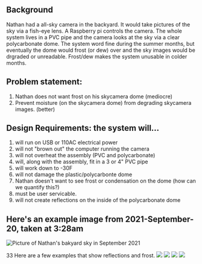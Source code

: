 ## Background
Nathan had a all-sky camera in the backyard.  It would take pictures of the sky via a fish-eye lens. A Raspberry pi controls the camera.  The whole system lives in a PVC pipe and the camera looks at the sky via a clear polycarbonate dome. The system word fine during the summer months, but eventually the dome would frost (or dew) over and the sky images would be drgraded or unreadable.  Frost/dew makes the system unusable in colder months.

##  Problem statement:
1. Nathan does not want frost on his skycamera dome (mediocre)
2. Prevent moisture (on the skycamera dome) from degrading skycamera images. (better)

## Design Requirements: the system will...
1. will run on USB or 110AC electrical power
2. will not "brown out" the computer running the camera
3. will not overheat the assembly (PVC and polycarbonate)
4. will, along with the assembly, fit in a 3 or 4" PVC pipe
5. will work down to -30F
6. will not damage the plastic/polycarbonte dome
7. Nathan doesn't want to see frost or condensation on the dome (how can we quantify this?)
8. must be user servicable.
9. will not create reflections on the inside of the polycarbonate dome

## Here's an example image from 2021-September-20, taken at 3:28am
![Picture of Nathan's bakyard sky in September 2021](sky-2021-09-20-03-28-12.jpg)

33 Here are a few examples that show reflections and frost.
![](sky-2021-11-20-21-55-42-frost.jpg)
![](sky-2021-11-25-22-45-15-frost.jpg)
![](sky-2021-11-26-20-06-52-reflection.jpg)
![](sky-2021-12-07-04-47-53-reflection.jpg)
